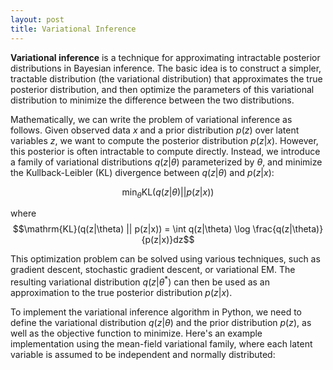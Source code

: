 ```yaml
---
layout: post
title: Variational Inference
---
```



**Variational inference** is a technique for approximating intractable posterior distributions in Bayesian inference. The basic idea is to construct a simpler, tractable distribution (the variational distribution) that approximates the true posterior distribution, and then optimize the parameters of this variational distribution to minimize the difference between the two distributions.


Mathematically, we can write the problem of variational inference as follows. Given observed data $x$ and a prior distribution $p(z)$ over latent variables $z$, we want to compute the posterior
distribution $p(z|x)$. However, this posterior is often intractable to compute directly. Instead, we introduce a family of variational distributions $q(z|\theta)$ parameterized by $\theta$, and minimize
the Kullback-Leibler (KL) divergence between $q(z|\theta)$ and $p(z|x)$:


$$\min_{\theta} \mathrm{KL}(q(z|\theta) || p(z|x))$$

where $$\mathrm{KL}(q(z|\theta) || p(z|x)) = \int q(z|\theta) \log \frac{q(z|\theta)}{p(z|x)}dz$$


This optimization problem can be solved using various techniques, such as gradient descent, stochastic gradient descent, or variational EM. The resulting variational distribution $q(z|\theta^*)$ can then
be used as an approximation to the true posterior distribution $p(z|x)$.

To implement the variational inference algorithm in Python, we need to define the variational distribution $q(z|\theta)$ and the prior distribution $p(z)$, as well as the objective function to minimize.
Here's an example implementation using the mean-field variational family, where each latent variable is assumed to be independent and normally distributed: